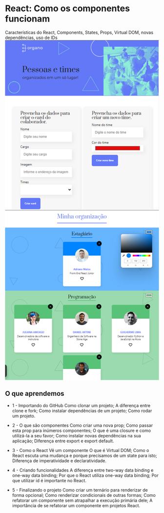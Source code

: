 # React: Como os componentes funcionam
Características do React, Components, States, Props, Virtual DOM, novas dependências, uso de IDs
<img src="https://github.com/adrianomatos/alura_react_componentes/blob/main/Print1.png" alt="Print" />
<img src="https://github.com/adrianomatos/alura_react_componentes/blob/main/Print2.png" alt="Print" />

## O que aprendemos

- 1 - Importando do GitHub
Como clonar um projeto;
A diferença entre clone e fork;
Como instalar dependências de um projeto;
Como rodar um projeto.

- 2 - O que são componentes
Como criar uma nova prop;
Como passar esta prop para inúmeros componentes;
O que é uma closure e como utilizá-la a seu favor;
Como instalar novas dependências na sua aplicação;
Diferença entre export e export default.

- 3 - Como o React Vê um componente
O que é Virtual DOM;
Como o React escuta uma mudança e porque precisamos de um state para isto;
Diferença de imperatividade e declaratividade.

- 4 - Criando funcionalidades
A diferença entre two-way data binding e one-way data binding;
Por que o React utiliza one-way data binding;
Por que utilizar id é importante no React.

- 5 - Finalizando o projeto
Como criar um ternário para renderizar de forma opcional;
Como renderizar condicionais de outras formas;
Como refatorar um componente sem atrapalhar a execução primária dele;
A importância de se refatorar um componente em projetos React.

